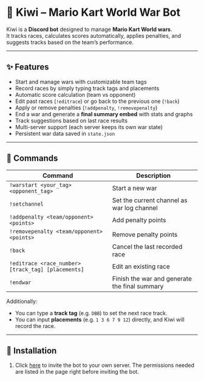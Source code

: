 # 🥝 Kiwi – Mario Kart World War Bot

Kiwi is a **Discord bot** designed to manage **Mario Kart World wars**.  
It tracks races, calculates scores automatically, applies penalties, and suggests tracks based on the team’s performance.

---

## ✨ Features

- Start and manage wars with customizable team tags  
- Record races by simply typing track tags and placements  
- Automatic score calculation (team vs opponent)  
- Edit past races (`!editrace`) or go back to the previous one (`!back`)  
- Apply or remove penalties (`!addpenalty`, `!removepenalty`)  
- End a war and generate a **final summary embed** with stats and graphs  
- Track suggestions based on last race results  
- Multi-server support (each server keeps its own war state)  
- Persistent war data saved in `state.json`  

---

## 📜 Commands

| Command | Description |
|---------|-------------|
| `!warstart <your_tag> <opponent_tag>` | Start a new war |
| `!setchannel` | Set the current channel as war log channel |
| `!addpenalty <team/opponent> <points>` | Add penalty points |
| `!removepenalty <team/opponent> <points>` | Remove penalty points |
| `!back` | Cancel the last recorded race |
| `!editrace <race_number> [track_tag] [placements]` | Edit an existing race |
| `!endwar` | Finish the war and generate the final summary |

Additionally:  
- You can type a **track tag** (e.g. `DBB`) to set the next race track.  
- You can input **placements** (e.g. `1 3 6 7 9 12`) directly, and Kiwi will record the race.  

---

## 🚀 Installation

1. Click [here](https://discord.com/oauth2/authorize?client_id=1388648962193494287&permissions=125952&scope=bot) to invite the bot to your own server. The permissions needed are listed in the page right before inviting the bot.
